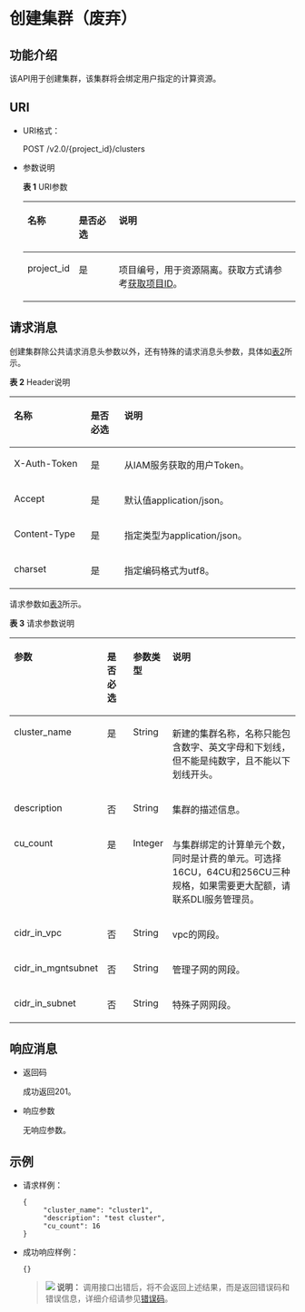 # 创建集群（废弃）<a name="dli_02_0110"></a>

## 功能介绍<a name="zh-cn_topic_0103343292_zh-cn_topic_0102902454_s1f0e4fd3d502405199f36f78e68721aa"></a>

该API用于创建集群，该集群将会绑定用户指定的计算资源。

## URI<a name="zh-cn_topic_0103343292_zh-cn_topic_0102902454_s9e1b8ec5b57c422a942b19835da7d66e"></a>

-   URI格式：

    POST /v2.0/\{project\_id\}/clusters

-   参数说明

    **表 1**  URI参数

    <a name="zh-cn_topic_0103343292_zh-cn_topic_0102902454_zh-cn_topic_0069077803_table60779388"></a>
    <table><thead align="left"><tr id="zh-cn_topic_0103343292_zh-cn_topic_0102902454_zh-cn_topic_0069077803_row61411666"><th class="cellrowborder" valign="top" width="14.89%" id="mcps1.2.4.1.1"><p id="zh-cn_topic_0103343292_zh-cn_topic_0102902454_a420a62a594f9410eaea229ffc8037a61"><a name="zh-cn_topic_0103343292_zh-cn_topic_0102902454_a420a62a594f9410eaea229ffc8037a61"></a><a name="zh-cn_topic_0103343292_zh-cn_topic_0102902454_a420a62a594f9410eaea229ffc8037a61"></a>名称</p>
    </th>
    <th class="cellrowborder" valign="top" width="15.15%" id="mcps1.2.4.1.2"><p id="zh-cn_topic_0103343292_zh-cn_topic_0102902454_zh-cn_topic_0069077803_p873025824211"><a name="zh-cn_topic_0103343292_zh-cn_topic_0102902454_zh-cn_topic_0069077803_p873025824211"></a><a name="zh-cn_topic_0103343292_zh-cn_topic_0102902454_zh-cn_topic_0069077803_p873025824211"></a>是否必选</p>
    </th>
    <th class="cellrowborder" valign="top" width="69.96%" id="mcps1.2.4.1.3"><p id="zh-cn_topic_0103343292_zh-cn_topic_0102902454_a692d3cd97b464aed90ba6d841900a4a5"><a name="zh-cn_topic_0103343292_zh-cn_topic_0102902454_a692d3cd97b464aed90ba6d841900a4a5"></a><a name="zh-cn_topic_0103343292_zh-cn_topic_0102902454_a692d3cd97b464aed90ba6d841900a4a5"></a>说明</p>
    </th>
    </tr>
    </thead>
    <tbody><tr id="zh-cn_topic_0103343292_zh-cn_topic_0102902454_zh-cn_topic_0069077803_row48589216"><td class="cellrowborder" valign="top" width="14.89%" headers="mcps1.2.4.1.1 "><p id="zh-cn_topic_0103343292_zh-cn_topic_0102902454_zh-cn_topic_0069077803_p43412436"><a name="zh-cn_topic_0103343292_zh-cn_topic_0102902454_zh-cn_topic_0069077803_p43412436"></a><a name="zh-cn_topic_0103343292_zh-cn_topic_0102902454_zh-cn_topic_0069077803_p43412436"></a>project_id</p>
    </td>
    <td class="cellrowborder" valign="top" width="15.15%" headers="mcps1.2.4.1.2 "><p id="zh-cn_topic_0103343292_zh-cn_topic_0102902454_zh-cn_topic_0069077803_p26746391"><a name="zh-cn_topic_0103343292_zh-cn_topic_0102902454_zh-cn_topic_0069077803_p26746391"></a><a name="zh-cn_topic_0103343292_zh-cn_topic_0102902454_zh-cn_topic_0069077803_p26746391"></a>是</p>
    </td>
    <td class="cellrowborder" valign="top" width="69.96%" headers="mcps1.2.4.1.3 "><p id="p1310472724012"><a name="p1310472724012"></a><a name="p1310472724012"></a>项目编号，用于资源隔离。获取方式请参考<a href="获取项目ID.md">获取项目ID</a>。</p>
    </td>
    </tr>
    </tbody>
    </table>


## 请求消息<a name="zh-cn_topic_0103343292_zh-cn_topic_0102902454_section20458182103"></a>

创建集群除公共请求消息头参数以外，还有特殊的请求消息头参数，具体如[表2](#table1255913713448)所示。

**表 2**  Header说明

<a name="table1255913713448"></a>
<table><thead align="left"><tr id="row75592712442"><th class="cellrowborder" valign="top" width="26.779999999999998%" id="mcps1.2.4.1.1"><p id="p155592715440"><a name="p155592715440"></a><a name="p155592715440"></a>名称</p>
</th>
<th class="cellrowborder" valign="top" width="11.76%" id="mcps1.2.4.1.2"><p id="p45590720447"><a name="p45590720447"></a><a name="p45590720447"></a>是否必选</p>
</th>
<th class="cellrowborder" valign="top" width="61.46%" id="mcps1.2.4.1.3"><p id="p15598794413"><a name="p15598794413"></a><a name="p15598794413"></a>说明</p>
</th>
</tr>
</thead>
<tbody><tr id="row175599712446"><td class="cellrowborder" valign="top" width="26.779999999999998%" headers="mcps1.2.4.1.1 "><p id="p1559177184412"><a name="p1559177184412"></a><a name="p1559177184412"></a>X-Auth-Token</p>
</td>
<td class="cellrowborder" valign="top" width="11.76%" headers="mcps1.2.4.1.2 "><p id="p1555915711447"><a name="p1555915711447"></a><a name="p1555915711447"></a>是</p>
</td>
<td class="cellrowborder" valign="top" width="61.46%" headers="mcps1.2.4.1.3 "><p id="p556087154411"><a name="p556087154411"></a><a name="p556087154411"></a>从IAM服务获取的用户Token。</p>
</td>
</tr>
<tr id="row95602714446"><td class="cellrowborder" valign="top" width="26.779999999999998%" headers="mcps1.2.4.1.1 "><p id="p1756087174415"><a name="p1756087174415"></a><a name="p1756087174415"></a>Accept</p>
</td>
<td class="cellrowborder" valign="top" width="11.76%" headers="mcps1.2.4.1.2 "><p id="p135601471442"><a name="p135601471442"></a><a name="p135601471442"></a>是</p>
</td>
<td class="cellrowborder" valign="top" width="61.46%" headers="mcps1.2.4.1.3 "><p id="p856087104419"><a name="p856087104419"></a><a name="p856087104419"></a>默认值application/json。</p>
</td>
</tr>
<tr id="row1756012715448"><td class="cellrowborder" valign="top" width="26.779999999999998%" headers="mcps1.2.4.1.1 "><p id="p7560879449"><a name="p7560879449"></a><a name="p7560879449"></a>Content-Type</p>
</td>
<td class="cellrowborder" valign="top" width="11.76%" headers="mcps1.2.4.1.2 "><p id="p25603718441"><a name="p25603718441"></a><a name="p25603718441"></a>是</p>
</td>
<td class="cellrowborder" valign="top" width="61.46%" headers="mcps1.2.4.1.3 "><p id="p185601578447"><a name="p185601578447"></a><a name="p185601578447"></a>指定类型为application/json。</p>
</td>
</tr>
<tr id="row1456087204414"><td class="cellrowborder" valign="top" width="26.779999999999998%" headers="mcps1.2.4.1.1 "><p id="p15601710449"><a name="p15601710449"></a><a name="p15601710449"></a>charset</p>
</td>
<td class="cellrowborder" valign="top" width="11.76%" headers="mcps1.2.4.1.2 "><p id="p135601575441"><a name="p135601575441"></a><a name="p135601575441"></a>是</p>
</td>
<td class="cellrowborder" valign="top" width="61.46%" headers="mcps1.2.4.1.3 "><p id="p1056077194414"><a name="p1056077194414"></a><a name="p1056077194414"></a>指定编码格式为utf8。</p>
</td>
</tr>
</tbody>
</table>

请求参数如[表3](#zh-cn_topic_0103343292_zh-cn_topic_0102902454_table179951251504)所示。

**表 3**  请求参数说明

<a name="zh-cn_topic_0103343292_zh-cn_topic_0102902454_table179951251504"></a>
<table><thead align="left"><tr id="zh-cn_topic_0103343292_zh-cn_topic_0102902454_row21116408"><th class="cellrowborder" valign="top" width="21.33%" id="mcps1.2.5.1.1"><p id="zh-cn_topic_0103343292_zh-cn_topic_0102902454_p221862014"><a name="zh-cn_topic_0103343292_zh-cn_topic_0102902454_p221862014"></a><a name="zh-cn_topic_0103343292_zh-cn_topic_0102902454_p221862014"></a>参数</p>
</th>
<th class="cellrowborder" valign="top" width="10.24%" id="mcps1.2.5.1.2"><p id="zh-cn_topic_0103343292_zh-cn_topic_0102902454_p173767015"><a name="zh-cn_topic_0103343292_zh-cn_topic_0102902454_p173767015"></a><a name="zh-cn_topic_0103343292_zh-cn_topic_0102902454_p173767015"></a>是否必选</p>
</th>
<th class="cellrowborder" valign="top" width="11.1%" id="mcps1.2.5.1.3"><p id="zh-cn_topic_0103343292_zh-cn_topic_0102902454_p2486705"><a name="zh-cn_topic_0103343292_zh-cn_topic_0102902454_p2486705"></a><a name="zh-cn_topic_0103343292_zh-cn_topic_0102902454_p2486705"></a>参数类型</p>
</th>
<th class="cellrowborder" valign="top" width="57.330000000000005%" id="mcps1.2.5.1.4"><p id="zh-cn_topic_0103343292_zh-cn_topic_0102902454_p4746002"><a name="zh-cn_topic_0103343292_zh-cn_topic_0102902454_p4746002"></a><a name="zh-cn_topic_0103343292_zh-cn_topic_0102902454_p4746002"></a>说明</p>
</th>
</tr>
</thead>
<tbody><tr id="zh-cn_topic_0103343292_zh-cn_topic_0102902454_row1573617015"><td class="cellrowborder" valign="top" width="21.33%" headers="mcps1.2.5.1.1 "><p id="p1898195114916"><a name="p1898195114916"></a><a name="p1898195114916"></a>cluster_name</p>
</td>
<td class="cellrowborder" valign="top" width="10.24%" headers="mcps1.2.5.1.2 "><p id="p098114511912"><a name="p098114511912"></a><a name="p098114511912"></a>是</p>
</td>
<td class="cellrowborder" valign="top" width="11.1%" headers="mcps1.2.5.1.3 "><p id="p12981351690"><a name="p12981351690"></a><a name="p12981351690"></a>String</p>
</td>
<td class="cellrowborder" valign="top" width="57.330000000000005%" headers="mcps1.2.5.1.4 "><p id="p1981105119912"><a name="p1981105119912"></a><a name="p1981105119912"></a>新建的集群名称，名称只能包含数字、英文字母和下划线，但不能是纯数字，且不能以下划线开头。</p>
</td>
</tr>
<tr id="zh-cn_topic_0103343292_zh-cn_topic_0102902454_row1314146903"><td class="cellrowborder" valign="top" width="21.33%" headers="mcps1.2.5.1.1 "><p id="p498314511799"><a name="p498314511799"></a><a name="p498314511799"></a>description</p>
</td>
<td class="cellrowborder" valign="top" width="10.24%" headers="mcps1.2.5.1.2 "><p id="p139836519917"><a name="p139836519917"></a><a name="p139836519917"></a>否</p>
</td>
<td class="cellrowborder" valign="top" width="11.1%" headers="mcps1.2.5.1.3 "><p id="p199838511795"><a name="p199838511795"></a><a name="p199838511795"></a>String</p>
</td>
<td class="cellrowborder" valign="top" width="57.330000000000005%" headers="mcps1.2.5.1.4 "><p id="p179838510914"><a name="p179838510914"></a><a name="p179838510914"></a>集群的描述信息。</p>
</td>
</tr>
<tr id="zh-cn_topic_0103343292_zh-cn_topic_0102902454_row1520266019"><td class="cellrowborder" valign="top" width="21.33%" headers="mcps1.2.5.1.1 "><p id="p49830511395"><a name="p49830511395"></a><a name="p49830511395"></a>cu_count</p>
</td>
<td class="cellrowborder" valign="top" width="10.24%" headers="mcps1.2.5.1.2 "><p id="p1598319514910"><a name="p1598319514910"></a><a name="p1598319514910"></a>是</p>
</td>
<td class="cellrowborder" valign="top" width="11.1%" headers="mcps1.2.5.1.3 "><p id="p498316511893"><a name="p498316511893"></a><a name="p498316511893"></a>Integer</p>
</td>
<td class="cellrowborder" valign="top" width="57.330000000000005%" headers="mcps1.2.5.1.4 "><p id="p1198319511890"><a name="p1198319511890"></a><a name="p1198319511890"></a>与集群绑定的计算单元个数， 同时是计费的单元。可选择16CU，64CU和256CU三种规格，如果需要更大配额，请联系DLI服务管理员。</p>
</td>
</tr>
<tr id="row13547542300"><td class="cellrowborder" valign="top" width="21.33%" headers="mcps1.2.5.1.1 "><p id="p654713413305"><a name="p654713413305"></a><a name="p654713413305"></a>cidr_in_vpc</p>
</td>
<td class="cellrowborder" valign="top" width="10.24%" headers="mcps1.2.5.1.2 "><p id="p754719414309"><a name="p754719414309"></a><a name="p754719414309"></a>否</p>
</td>
<td class="cellrowborder" valign="top" width="11.1%" headers="mcps1.2.5.1.3 "><p id="p17547124203017"><a name="p17547124203017"></a><a name="p17547124203017"></a>String</p>
</td>
<td class="cellrowborder" valign="top" width="57.330000000000005%" headers="mcps1.2.5.1.4 "><p id="p165477453011"><a name="p165477453011"></a><a name="p165477453011"></a>vpc的网段。</p>
</td>
</tr>
<tr id="row20218905300"><td class="cellrowborder" valign="top" width="21.33%" headers="mcps1.2.5.1.1 "><p id="p12187017301"><a name="p12187017301"></a><a name="p12187017301"></a>cidr_in_mgntsubnet</p>
</td>
<td class="cellrowborder" valign="top" width="10.24%" headers="mcps1.2.5.1.2 "><p id="p152185015307"><a name="p152185015307"></a><a name="p152185015307"></a>否</p>
</td>
<td class="cellrowborder" valign="top" width="11.1%" headers="mcps1.2.5.1.3 "><p id="p12218160193010"><a name="p12218160193010"></a><a name="p12218160193010"></a>String</p>
</td>
<td class="cellrowborder" valign="top" width="57.330000000000005%" headers="mcps1.2.5.1.4 "><p id="p162188033011"><a name="p162188033011"></a><a name="p162188033011"></a>管理子网的网段。</p>
</td>
</tr>
<tr id="row1722118295917"><td class="cellrowborder" valign="top" width="21.33%" headers="mcps1.2.5.1.1 "><p id="p02211291699"><a name="p02211291699"></a><a name="p02211291699"></a>cidr_in_subnet</p>
</td>
<td class="cellrowborder" valign="top" width="10.24%" headers="mcps1.2.5.1.2 "><p id="p722112291890"><a name="p722112291890"></a><a name="p722112291890"></a>否</p>
</td>
<td class="cellrowborder" valign="top" width="11.1%" headers="mcps1.2.5.1.3 "><p id="p162212291915"><a name="p162212291915"></a><a name="p162212291915"></a>String</p>
</td>
<td class="cellrowborder" valign="top" width="57.330000000000005%" headers="mcps1.2.5.1.4 "><p id="p16221172912917"><a name="p16221172912917"></a><a name="p16221172912917"></a>特殊子网网段。</p>
</td>
</tr>
</tbody>
</table>

## 响应消息<a name="zh-cn_topic_0103343292_zh-cn_topic_0102902454_sd1ecb66580054b2ea403be8b2272a2c7"></a>

-   返回码

    成功返回201。

-   响应参数

    无响应参数。


## 示例<a name="zh-cn_topic_0103343292_zh-cn_topic_0102902454_section17446171164041"></a>

-   请求样例：

    ```
    { 
         "cluster_name": "cluster1", 
         "description": "test cluster", 
         "cu_count": 16
    }
    ```

-   成功响应样例：

    ```
    {}
    ```

    >![](public_sys-resources/icon-note.gif) **说明：** 
    >调用接口出错后，将不会返回上述结果，而是返回错误码和错误信息，详细介绍请参见[错误码](错误码.md)。


